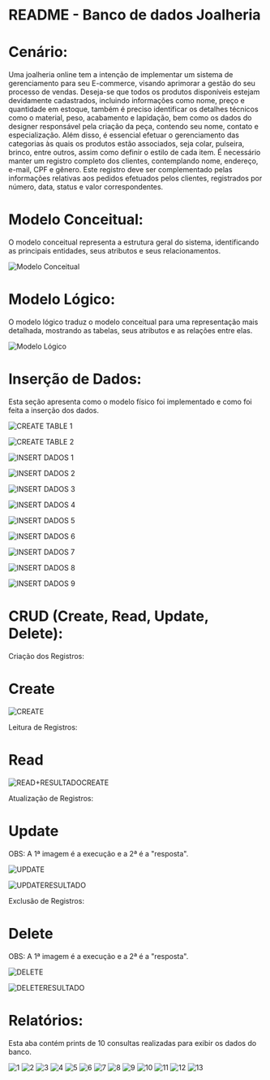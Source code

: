 # README - Banco de dados Joalheria

# Cenário:

Uma joalheria online tem a intenção de implementar um sistema de gerenciamento para seu E-commerce, visando aprimorar a gestão do seu processo de vendas. Deseja-se que todos os produtos disponíveis estejam devidamente cadastrados, incluindo informações como nome, preço e quantidade em estoque, também é preciso identificar os detalhes técnicos como o material, peso, acabamento e lapidação, bem como os dados do designer responsável pela criação da peça, contendo seu nome, contato e especialização. Além disso, é essencial efetuar o gerenciamento das categorias às quais os produtos estão associados, seja colar, pulseira, brinco, entre outros, assim como definir o estilo de cada item. É necessário manter um registro completo dos clientes, contemplando nome, endereço, e-mail, CPF e gênero. Este registro deve ser complementado pelas informações relativas aos pedidos efetuados pelos clientes, registrados por número, data, status e valor correspondentes.

# Modelo Conceitual:

O modelo conceitual representa a estrutura geral do sistema, identificando as principais entidades, seus atributos e seus relacionamentos.

![Modelo Conceitual](https://github.com/laricoutinho/Banco-de-dados-Joalheria/blob/a943591faa886b0e8213059d45ec9bec1ca9c5d4/modeloconceitual.png)


# Modelo Lógico:

O modelo lógico traduz o modelo conceitual para uma representação mais detalhada, mostrando as tabelas, seus atributos e as relações entre elas.

![Modelo Lógico](https://github.com/laricoutinho/Banco-de-dados-Joalheria/blob/7c03a9725a77a33c0873deb8127c94b0f78f2574/modelol%C3%B3gico.png)


# Inserção de Dados:

Esta seção apresenta como o modelo físico foi implementado e como foi feita a inserção dos dados.

![CREATE TABLE 1](https://github.com/laricoutinho/Banco-de-dados-Joalheria/blob/7c03a9725a77a33c0873deb8127c94b0f78f2574/CREATETABLE1.png)

![CREATE TABLE 2](https://github.com/laricoutinho/Banco-de-dados-Joalheria/blob/7c03a9725a77a33c0873deb8127c94b0f78f2574/CREATETABLE2.png)

![INSERT DADOS 1](https://github.com/laricoutinho/Banco-de-dados-Joalheria/blob/7c03a9725a77a33c0873deb8127c94b0f78f2574/INSERTDADOS1.png)

![INSERT DADOS 2](https://github.com/laricoutinho/Banco-de-dados-Joalheria/blob/7c03a9725a77a33c0873deb8127c94b0f78f2574/INSERTDADOS2.png)

![INSERT DADOS 3](https://github.com/laricoutinho/Banco-de-dados-Joalheria/blob/7c03a9725a77a33c0873deb8127c94b0f78f2574/INSERTDADOS3.png)

![INSERT DADOS 4](https://github.com/laricoutinho/Banco-de-dados-Joalheria/blob/7c03a9725a77a33c0873deb8127c94b0f78f2574/INSERTDADOS4.png
)

![INSERT DADOS 5](https://github.com/laricoutinho/Banco-de-dados-Joalheria/blob/7c03a9725a77a33c0873deb8127c94b0f78f2574/INSERTDADOS5.png
)

![INSERT DADOS 6](https://github.com/laricoutinho/Banco-de-dados-Joalheria/blob/7c03a9725a77a33c0873deb8127c94b0f78f2574/INSERTDADOS6.png)

![INSERT DADOS 7](https://github.com/laricoutinho/Banco-de-dados-Joalheria/blob/7c03a9725a77a33c0873deb8127c94b0f78f2574/INSERTDADOS7.png)

![INSERT DADOS 8](https://github.com/laricoutinho/Banco-de-dados-Joalheria/blob/7c03a9725a77a33c0873deb8127c94b0f78f2574/INSERTDADOS8.png)

![INSERT DADOS 9](https://github.com/laricoutinho/Banco-de-dados-Joalheria/blob/7c03a9725a77a33c0873deb8127c94b0f78f2574/INSERTDADOS9.png)


# CRUD (Create, Read, Update, Delete):

Criação dos Registros:
# Create

![CREATE](https://github.com/laricoutinho/Banco-de-dados-Joalheria/blob/f3bdc1a32fdee84ee326dace707910b6084edffe/CREATE.png)

Leitura de Registros:
# Read

![READ+RESULTADOCREATE](https://github.com/laricoutinho/Banco-de-dados-Joalheria/blob/f3bdc1a32fdee84ee326dace707910b6084edffe/READ%2BRESULTADOCREATE.png)


Atualização de Registros:
# Update
OBS: A 1ª imagem é a execução e a 2ª é a "resposta".

![UPDATE](https://github.com/laricoutinho/Banco-de-dados-Joalheria/blob/f3bdc1a32fdee84ee326dace707910b6084edffe/UPDATE.png
)

![UPDATERESULTADO](https://github.com/laricoutinho/Banco-de-dados-Joalheria/blob/f3bdc1a32fdee84ee326dace707910b6084edffe/UPDATERESULTADO.png)


Exclusão de Registros:
# Delete
OBS: A 1ª imagem é a execução e a 2ª é a "resposta".

![DELETE](https://github.com/laricoutinho/Banco-de-dados-Joalheria/blob/f3bdc1a32fdee84ee326dace707910b6084edffe/DELETE.png)

![DELETERESULTADO](https://github.com/laricoutinho/Banco-de-dados-Joalheria/blob/f3bdc1a32fdee84ee326dace707910b6084edffe/DELETERESULTADO.png)


# Relatórios:
Esta aba contém prints de 10 consultas realizadas para exibir os dados do banco. 

![1](https://github.com/laricoutinho/Banco-de-dados-Joalheria/blob/127ac836b34de788a739afbff1d7daf234c96336/1.png)
![2](https://github.com/laricoutinho/Banco-de-dados-Joalheria/blob/127ac836b34de788a739afbff1d7daf234c96336/2.png
)
![3](https://github.com/laricoutinho/Banco-de-dados-Joalheria/blob/127ac836b34de788a739afbff1d7daf234c96336/3.png
)
![4](https://github.com/laricoutinho/Banco-de-dados-Joalheria/blob/127ac836b34de788a739afbff1d7daf234c96336/4.png)
![5](https://github.com/laricoutinho/Banco-de-dados-Joalheria/blob/127ac836b34de788a739afbff1d7daf234c96336/5.png)
![6](https://github.com/laricoutinho/Banco-de-dados-Joalheria/blob/127ac836b34de788a739afbff1d7daf234c96336/6.png)
![7](https://github.com/laricoutinho/Banco-de-dados-Joalheria/blob/127ac836b34de788a739afbff1d7daf234c96336/7.png
)
![8](https://github.com/laricoutinho/Banco-de-dados-Joalheria/blob/127ac836b34de788a739afbff1d7daf234c96336/8.png
)
![9](https://github.com/laricoutinho/Banco-de-dados-Joalheria/blob/127ac836b34de788a739afbff1d7daf234c96336/9.png
)
![10]()
![11]()
![12]()
![13]()

